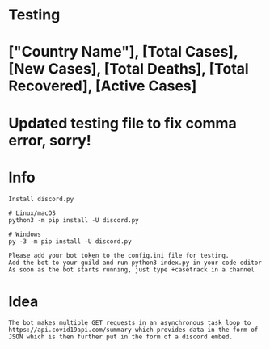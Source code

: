 # Testing
# ["Country Name"], [Total Cases], [New Cases], [Total Deaths], [Total Recovered], [Active Cases]
# Updated testing file to fix comma error, sorry!



# Info
``` 
Install discord.py

# Linux/macOS
python3 -m pip install -U discord.py

# Windows
py -3 -m pip install -U discord.py

Please add your bot token to the config.ini file for testing. 
Add the bot to your guild and run python3 index.py in your code editor
As soon as the bot starts running, just type +casetrack in a channel 
```
# Idea

```
The bot makes multiple GET requests in an asynchronous task loop to https://api.covid19api.com/summary which provides data in the form of JSON which is then further put in the form of a discord embed. 
```
